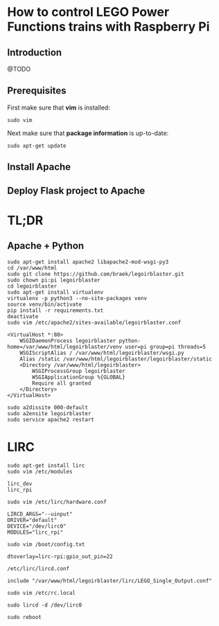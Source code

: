 # How to control LEGO Power Functions trains with Raspberry Pi

## Introduction

@TODO

## Prerequisites

First make sure that **vim** is installed:

```
sudo vim
```

Next make sure that **package information** is up-to-date:

```
sudo apt-get update
```

## Install Apache

## Deploy Flask project to Apache



# TL;DR

## Apache + Python

```
sudo apt-get install apache2 libapache2-mod-wsgi-py3
cd /var/www/html
sudo git clone https://github.com/braek/legoirblaster.git
sudo chown pi:pi legoirblaster
cd legoirblaster
sudo apt-get install virtualenv
virtualenv -p python3 --no-site-packages venv
source venv/bin/activate
pip install -r requirements.txt
deactivate
sudo vim /etc/apache2/sites-available/legoirblaster.conf
```

```
<VirtualHost *:80>
    WSGIDaemonProcess legoirblaster python-home=/var/www/html/legoirblaster/venv user=pi group=pi threads=5
    WSGIScriptAlias / /var/www/html/legoirblaster/wsgi.py
    Alias /static /var/www/html/legoirblaster/legoirblaster/static
    <Directory /var/www/html/legoirblaster>
        WSGIProcessGroup legoirblaster
        WSGIApplicationGroup %{GLOBAL}
        Require all granted
    </Directory>
</VirtualHost>
```

```
sudo a2dissite 000-default
sudo a2ensite legoirblaster
sudo service apache2 restart
```

# LIRC

```
sudo apt-get install lirc
sudo vim /etc/modules
```

```
lirc_dev
lirc_rpi
```

```
sudo vim /etc/lirc/hardware.conf
```

```
LIRCD_ARGS="--uinput"
DRIVER="default"
DEVICE="/dev/lirc0"
MODULES="lirc_rpi"
```

```
sudo vim /boot/config.txt
```

```
dtoverlay=lirc-rpi:gpio_out_pin=22
```

```
/etc/lirc/lircd.conf
```

```
include "/var/www/html/legoirblaster/lirc/LEGO_Single_Output.conf"
```

```
sudo vim /etc/rc.local
```

```
sudo lircd -d /dev/lirc0
```

```
sudo reboot
```
